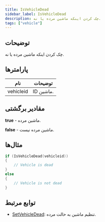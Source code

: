 ```yaml
---
title: IsVehicleDead
sidebar_label: IsVehicleDead
description: چک کردن اینکه ماشین مرده یا نه.
tags: ["vehicle"]
---
```


<VersionWarn version='omp v1.1.0.2612' />

## توضیحات

چک کردن اینکه ماشین مرده یا نه.

## پارامترها

| نام       | توضیحات      |
|-----------|-------------|
| vehicleid | ID ماشین.   |

## مقادیر برگشتی

**true** - ماشین مرده.

**false** - ماشین مرده نیست.

## مثال‌ها

```c
if (IsVehicleDead(vehicleid))
{
    // Vehicle is dead
}
else
{
    // Vehicle is not dead
}
```

## توابع مرتبط

- [SetVehicleDead](SetVehicleDead): تنظیم ماشین به حالت مرده.